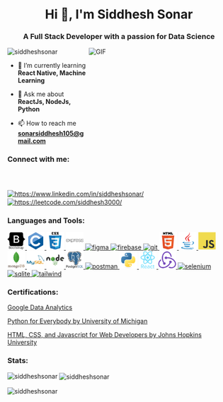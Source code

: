 
<h1  align="center">Hi 👋, I'm Siddhesh Sonar</h1>

<h3  align="center">A Full Stack Developer with a passion for Data Science</h3>

<img align="right" alt="GIF" src="https://user-images.githubusercontent.com/74038190/219923809-b86dc415-a0c2-4a38-bc88-ad6cf06395a8.gif" width="320" height="320" />
  

<p  align="left">  <img  src="https://komarev.com/ghpvc/?username=siddheshsonar&label=Profile%20views&color=0e75b6&style=flat"  alt="siddheshsonar"  />  </p>

  

- 🌱 I’m currently learning **React Native, Machine Learning**

  

- 💬 Ask me about **ReactJs, NodeJs, Python**

  

- 📫 How to reach me **sonarsiddhesh105@gmail.com**


<h3 align="left">Connect with me:</h3>
<p align="left">
<a href="https://linkedin.com/in/siddheshsonar/" target="_blank"><img align="center" src="https://raw.githubusercontent.com/rahuldkjain/github-profile-readme-generator/master/src/images/icons/Social/linked-in-alt.svg" alt="https://www.linkedin.com/in/siddheshsonar/" height="30" width="40" /></a>
<a href="https://www.leetcode.com/siddhesh3000/" target="_blank"><img align="center" src="https://raw.githubusercontent.com/rahuldkjain/github-profile-readme-generator/master/src/images/icons/Social/leet-code.svg" alt="https://leetcode.com/siddhesh3000/" height="30" width="40" /></a>
</p>

  
<h3  align="left">Languages and Tools:</h3>

<p  align="left">  <a  href="https://getbootstrap.com"  target="_blank"  rel="noreferrer">  <img  src="https://raw.githubusercontent.com/devicons/devicon/master/icons/bootstrap/bootstrap-plain-wordmark.svg"  alt="bootstrap"  width="40"  height="40"/>  </a>  <a  href="https://www.cprogramming.com/"  target="_blank"  rel="noreferrer">  <img  src="https://raw.githubusercontent.com/devicons/devicon/master/icons/c/c-original.svg"  alt="c"  width="40"  height="40"/>  </a>  <a  href="https://www.w3schools.com/css/"  target="_blank"  rel="noreferrer">  <img  src="https://raw.githubusercontent.com/devicons/devicon/master/icons/css3/css3-original-wordmark.svg"  alt="css3"  width="40"  height="40"/>  </a>  <a  href="https://expressjs.com"  target="_blank"  rel="noreferrer">  <img  src="https://raw.githubusercontent.com/devicons/devicon/master/icons/express/express-original-wordmark.svg"  alt="express"  width="40"  height="40"/>  </a>  <a  href="https://www.figma.com/"  target="_blank"  rel="noreferrer">  <img  src="https://www.vectorlogo.zone/logos/figma/figma-icon.svg"  alt="figma"  width="40"  height="40"/>  </a>  <a  href="https://firebase.google.com/"  target="_blank"  rel="noreferrer">  <img  src="https://www.vectorlogo.zone/logos/firebase/firebase-icon.svg"  alt="firebase"  width="40"  height="40"/>  </a>  <a  href="https://git-scm.com/"  target="_blank"  rel="noreferrer">  <img  src="https://www.vectorlogo.zone/logos/git-scm/git-scm-icon.svg"  alt="git"  width="40"  height="40"/>  </a>  <a  href="https://www.w3.org/html/"  target="_blank"  rel="noreferrer">  <img  src="https://raw.githubusercontent.com/devicons/devicon/master/icons/html5/html5-original-wordmark.svg"  alt="html5"  width="40"  height="40"/>  </a>  <a  href="https://www.java.com"  target="_blank"  rel="noreferrer">  <img  src="https://raw.githubusercontent.com/devicons/devicon/master/icons/java/java-original.svg"  alt="java"  width="40"  height="40"/>  </a>  <a  href="https://developer.mozilla.org/en-US/docs/Web/JavaScript"  target="_blank"  rel="noreferrer">  <img  src="https://raw.githubusercontent.com/devicons/devicon/master/icons/javascript/javascript-original.svg"  alt="javascript"  width="40"  height="40"/>  </a>  <a  href="https://www.mongodb.com/"  target="_blank"  rel="noreferrer">  <img  src="https://raw.githubusercontent.com/devicons/devicon/master/icons/mongodb/mongodb-original-wordmark.svg"  alt="mongodb"  width="40"  height="40"/>  </a>  <a  href="https://www.mysql.com/"  target="_blank"  rel="noreferrer">  <img  src="https://raw.githubusercontent.com/devicons/devicon/master/icons/mysql/mysql-original-wordmark.svg"  alt="mysql"  width="40"  height="40"/>  </a>  <a  href="https://nodejs.org"  target="_blank"  rel="noreferrer">  <img  src="https://raw.githubusercontent.com/devicons/devicon/master/icons/nodejs/nodejs-original-wordmark.svg"  alt="nodejs"  width="40"  height="40"/>  </a>  <a  href="https://www.postgresql.org"  target="_blank"  rel="noreferrer">  <img  src="https://raw.githubusercontent.com/devicons/devicon/master/icons/postgresql/postgresql-original-wordmark.svg"  alt="postgresql"  width="40"  height="40"/>  </a>  <a  href="https://postman.com"  target="_blank"  rel="noreferrer">  <img  src="https://www.vectorlogo.zone/logos/getpostman/getpostman-icon.svg"  alt="postman"  width="40"  height="40"/>  </a>  <a  href="https://www.python.org"  target="_blank"  rel="noreferrer">  <img  src="https://raw.githubusercontent.com/devicons/devicon/master/icons/python/python-original.svg"  alt="python"  width="40"  height="40"/>  </a>  <a  href="https://reactjs.org/"  target="_blank"  rel="noreferrer">  <img  src="https://raw.githubusercontent.com/devicons/devicon/master/icons/react/react-original-wordmark.svg"  alt="react"  width="40"  height="40"/>  </a>  <a  href="https://redux.js.org"  target="_blank"  rel="noreferrer">  <img  src="https://raw.githubusercontent.com/devicons/devicon/master/icons/redux/redux-original.svg"  alt="redux"  width="40"  height="40"/>  </a>  <a  href="https://www.selenium.dev"  target="_blank"  rel="noreferrer">  <img  src="https://raw.githubusercontent.com/detain/svg-logos/780f25886640cef088af994181646db2f6b1a3f8/svg/selenium-logo.svg"  alt="selenium"  width="40"  height="40"/>  </a>  <a  href="https://www.sqlite.org/"  target="_blank"  rel="noreferrer">  <img  src="https://www.vectorlogo.zone/logos/sqlite/sqlite-icon.svg"  alt="sqlite"  width="40"  height="40"/>  </a>  <a  href="https://tailwindcss.com/"  target="_blank"  rel="noreferrer">  <img  src="https://www.vectorlogo.zone/logos/tailwindcss/tailwindcss-icon.svg"  alt="tailwind"  width="40"  height="40"/>  </a>  </p>

  

<h3  align="left">Certifications:</h3>

<p  align="left"><a  href="https://www.coursera.org/account/accomplishments/professional-cert/8FEF8XCD7FJQ?utm_source=link&utm_medium=certificate&utm_content=cert_image&utm_campaign=sharing_cta&utm_product=prof">Google Data Analytics</a></p>

<p  align="left"><a  href="https://www.coursera.org/account/accomplishments/specialization/BXQZCEP3KQA8?utm_source=link&utm_medium=certificate&utm_content=cert_image&utm_campaign=sharing_cta&utm_product=s12n">Python for Everybody by University of Michigan</a></p>

<p  align="left"><a  href="https://www.coursera.org/account/accomplishments/verify/MBD4B6PA3CDU?utm_source=link&utm_medium=certificate&utm_content=cert_image&utm_campaign=pdf_header_button&utm_product=course">HTML, CSS, and Javascript for Web Developers by Johns Hopkins University</a></p>

  
  

<h3  align="left">Stats:</h3>

  

<p><img  align="left"  src="https://github-readme-stats.vercel.app/api/top-langs?username=siddheshsonar&show_icons=true&theme=tokyonight&locale=en&layout=compact"  alt="siddheshsonar"  /></p>

  

<p>&nbsp;<img  align="center"  src="https://github-readme-stats.vercel.app/api?username=siddheshsonar&show_icons=true&theme=tokyonight&locale=en"  alt="siddheshsonar"  /></p>

  

<p><img  align="center"  src="https://github-readme-streak-stats.herokuapp.com/?user=siddheshsonar&theme=tokyonight"  alt="siddheshsonar"  /></p>
